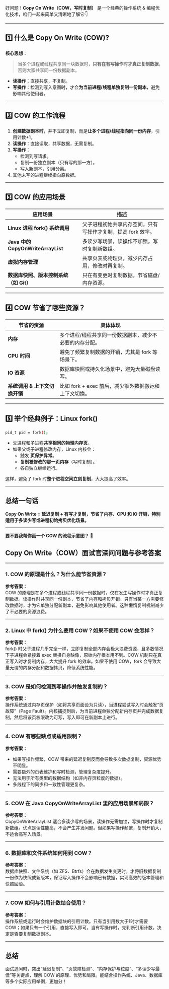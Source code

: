好问题！**Copy On Write（COW，写时复制）** 是一个经典的操作系统 & 编程优化技术，咱们一起来简单又清晰地了解它👇

---

## **1️⃣ 什么是 Copy On Write (COW)?**

**核心思想**：

> 当多个进程或线程共享同一块数据时，**只有在有写操作时才真正复制数据**，否则大家共享同一份数据副本。

- **读操作**：直接共享，不复制。
- **写操作**：检测到写入意图时，才会**为当前进程/线程单独复制一份副本**，避免影响其他使用者。

---

## **2️⃣ COW 的工作流程**

1. **创建数据副本时**，并不立即复制，而是**让多个进程/线程指向同一份内存**，引用计数+1。
2. **读操作**：直接读取，共享数据，无需复制。
3. **写操作**：
   - 检测到写请求。
   - 复制一份独立副本（只有写的那一方）。
   - 写入新副本，引用分离。
4. 其他未写的进程继续指向原数据。

---

## **3️⃣ COW 的应用场景**

| 应用场景                                        | 描述                                         |
|---------------------------------------------|--------------------------------------------|
| **Linux 进程 fork() 系统调用**                 | 父子进程初始共享内存空间，只有写操作才复制，提高 fork 效率。 |
| **Java 中的 CopyOnWriteArrayList**            | 多读少写场景，读操作不加锁，写时复制新数组。               |
| **虚拟内存管理**                                | 共享页表或物理页，减少内存占用，修改时再复制。              |
| **数据库快照、版本控制系统（如 Git）**          | 只在有变更时复制数据，节省磁盘/内存资源。                    |

---

## **4️⃣ COW 节省了哪些资源？**

| 节省的资源                   | 具体体现                                                   |
|----------------------------|---------------------------------------------------------|
| **内存**                     | 多个进程/线程共享同一份数据副本，减少不必要的内存分配。                 |
| **CPU 时间**                 | 避免了频繁复制数据的开销，尤其是 fork 等场景下。                        |
| **IO 资源**                  | 数据库快照或持久化场景中，避免大量磁盘读写。                          |
| **系统调用 & 上下文切换开销** | 比如 fork + exec 前后，减少额外数据搬运和上下文切换。                     |

---

## **5️⃣ 举个经典例子：Linux fork()**

```bash
pid_t pid = fork();
```

- 父进程和子进程**共享相同的物理内存页**。
- 如果父或子进程修改内存，Linux 内核会：
  - 触发 **页保护异常**。
  - **复制被修改的那一页内存**（写时复制）。
  - 各自独立继续运行。

这样，避免了 fork 时**整个进程空间立刻复制**，大大提高了效率。

---

## **总结一句话**

**Copy On Write = 延迟复制 + 有写才复制，节省了内存、CPU 和 IO 开销，特别适用于多读少写或进程初始拷贝优化场景。**

---

**要不要我帮你画一个 COW 的流程示意图？** 🚀



## Copy On Write（COW）面试官深问问题与参考答案

---

### 1. COW 的原理是什么？为什么能节省资源？

**参考答案：**  
COW 的原理是在多个进程或线程共享同一份数据时，仅在发生写操作时才真正复制数据。读操作时共享同一份副本，节省了内存和拷贝开销。只有当某一方需要修改数据时，才为它单独分配新副本，避免影响其他使用者。这种懒惰复制机制减少了不必要的资源浪费。

---

### 2. Linux 中 fork() 为什么要用 COW？如果不使用 COW 会怎样？

**参考答案：**  
fork() 时父子进程几乎完全一样，立即复制全部内存会极大浪费资源，且多数情况下子进程会紧接着 exec 替换自身映像，原始内存根本用不到。COW 机制只在真正写入时才复制内存，大大提升 fork 的效率。如果不使用 COW，fork 会导致大量无谓的内存分配和数据拷贝，降低系统性能。

---

### 3. COW 是如何检测到写操作并触发复制的？

**参考答案：**  
操作系统通过内存页保护（如将共享页面设为只读），当进程尝试写入时会触发“页故障”（Page Fault）。内核捕捉到后，为当前进程单独分配新内存页并完成数据复制，然后将该页权限改为可写，写入即可在新副本上进行。

---

### 4. COW 有哪些缺点或适用限制？

**参考答案：**  
- 如果写操作频繁，COW 带来的延迟复制反而会导致多次数据复制，资源优势不明显。
- 需要额外的页表维护和写时检测，管理复杂度提升。
- 无法用于所有类型的数据结构（如非内存页粒度的数据）。
- 多线程下的同步和一致性管理更复杂。

---

### 5. COW 在 Java CopyOnWriteArrayList 里的应用场景和局限？

**参考答案：**  
CopyOnWriteArrayList 适合多读少写的场景，读操作无需加锁，写操作时才复制新数组。优点是读性能高，不会产生并发问题。但如果写操作频繁，复制开销大，不适合高写入场景。

---

### 6. 数据库和文件系统如何用到 COW？

**参考答案：**  
数据库快照、文件系统（如 ZFS、Btrfs）会在数据发生变更时，才将旧数据复制一份作为快照或新版本，保证写入操作不会影响已有数据，实现高效的版本管理和快照回滚。

---

### 7. COW 如何与引用计数结合使用？

**参考答案：**  
操作系统或运行时会维护数据块的引用计数。只有当引用数大于1时才需要 COW；如果只有一个引用，直接写入即可。当有写操作时，先判断引用计数，决定是否要复制数据副本。

---

## 总结

面试追问时，突出“延迟复制”、“页故障检测”、“内存保护与粒度”、“多读少写最佳”等关键点，理解 COW 的原理、优势和局限。能结合操作系统、Java、数据库等多个实际应用举例，更加分！